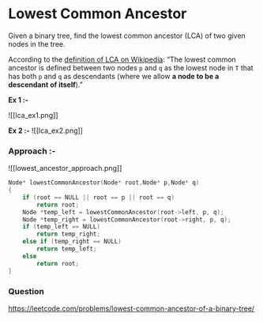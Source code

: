 # Lowest Common Ancestor

Given a binary tree, find the lowest common ancestor (LCA) of two given nodes in the tree.

According to the [definition of LCA on Wikipedia](https://en.wikipedia.org/wiki/Lowest_common_ancestor): “The lowest common ancestor is defined between two nodes `p` and `q` as the lowest node in `T` that has both `p` and `q` as descendants (where we allow **a node to be a descendant of itself**).”

**Ex 1 :-**

![[lca_ex1.png]]

**Ex 2 :-**
![[lca_ex2.png]]

### Approach :-

![[lowest_ancestor_approach.png]]

```cpp
Node* lowestCommonAncestor(Node* root,Node* p,Node* q)
{
    if (root == NULL || root == p || root == q)
        return root;
    Node *temp_left = lowestCommonAncestor(root->left, p, q);
    Node *temp_right = lowestCommonAncestor(root->right, p, q);
    if (temp_left == NULL)
        return temp_right;
    else if (temp_right == NULL)
        return temp_left;
    else
        return root;
}
```

### Question

https://leetcode.com/problems/lowest-common-ancestor-of-a-binary-tree/
